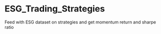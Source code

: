 # ESG_Trading_Strategies

Feed with ESG dataset on strategies and get momentum return and sharpe ratio
